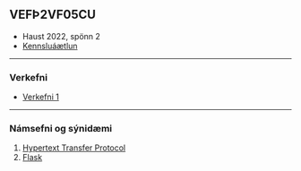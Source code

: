 ## VEFÞ2VF05CU
- Haust 2022, spönn 2
- [Kennsluáætlun](https://github.com/vefthroun/Namsefni/blob/main/VEF%C3%9E2VF05CU_haust22_2.pdf)

---

### Verkefni
- [Verkefni 1](https://github.com/vefthroun/Namsefni/blob/main/Verkefni/Verkefni1.md)

---

### Námsefni og sýnidæmi
1. [Hypertext Transfer Protocol](/1-HTTPS)
1. [Flask](/2-Flask)
<!--
1. [JSON](/3-Json)
1. [JSON/API](/4-API)
1. [Cookies & Sessions](/5-Cookies%26Sessions)
1. [Firebase Gagnagrunnur](6-Gagnagrunnur)
1. [Lokaverkefni](7-lokaverkefni)
-->

